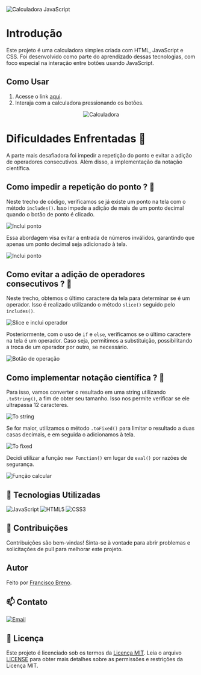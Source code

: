 ![Calculadora JavaScript](./imagens/Calculadora-JavaScript-2.png)

# Introdução

Este projeto é uma calculadora simples criada com HTML, JavaScript e CSS. Foi desenvolvido como parte do aprendizado dessas tecnologias, com foco especial na interação entre botões usando JavaScript.

## Como Usar

1. Acesse o link [aqui](https://brenolira01.github.io/Calculadora-Javascript/).
2. Interaja com a calculadora pressionando os botões.

<div align="center">
  <img src="./imagens/Calculadora-imagem-2.jpg" alt="Calculadora">
</div>

# Dificuldades Enfrentadas 💪

A parte mais desafiadora foi impedir a repetição do ponto e evitar a adição de operadores consecutivos. Além disso, a implementação da notação científica.

## Como impedir a repetição do ponto ? 🤔

Neste trecho de código, verificamos se já existe um ponto na tela com o método `includes()`. Isso impede a adição de mais de um ponto decimal quando o botão de ponto é clicado.

![Inclui ponto](./imagens/readme/includes-ponto.png)

Essa abordagem visa evitar a entrada de números inválidos, garantindo que apenas um ponto decimal seja adicionado à tela.

![Inclui ponto](./imagens/readme/Escrever-ponto.png)

## Como evitar a adição de operadores consecutivos ? 🤔

Neste trecho, obtemos o último caractere da tela para determinar se é um operador. Isso é realizado utilizando o método `slice()` seguido pelo `includes()`.

![Slice e inclui operador](./imagens/readme/slice-includes-operador.png)

Posteriormente, com o uso de `if` e `else`, verificamos se o último caractere na tela é um operador. Caso seja, permitimos a substituição, possibilitando a troca de um operador por outro, se necessário.

![Botão de operação](./imagens/readme/Botão-de-operação.png)

## Como implementar notação científica ? 🤔

Para isso, vamos converter o resultado em uma string utilizando `.toString()`, a fim de obter seu tamanho. Isso nos permite verificar se ele ultrapassa 12 caracteres.

![To string](./imagens/readme/to.string.png)

Se for maior, utilizamos o método `.toFixed()` para limitar o resultado a duas casas decimais, e em seguida o adicionamos à tela.

![To fixed](./imagens/readme/to.fixed.png)

Decidi utilizar a função `new Function()` em lugar de `eval()` por razões de segurança.

![Função calcular](./imagens/readme/Função-calcular.png)

## 🧠 Tecnologias Utilizadas

![JavaScript](https://img.shields.io/badge/javascript-%23323330.svg?style=for-the-badge&logo=javascript&logoColor=%23F7DF1E) ![HTML5](https://img.shields.io/badge/html5-%23E34F26.svg?style=for-the-badge&logo=html5&logoColor=white) ![CSS3](https://img.shields.io/badge/css3-%231572B6.svg?style=for-the-badge&logo=css3&logoColor=white)

## 🌱 Contribuições

Contribuições são bem-vindas! Sinta-se à vontade para abrir problemas e solicitações de pull para melhorar este projeto.

## Autor

Feito por [Francisco Breno](https://br.linkedin.com/in/breno-lira-b1b0342a9?trk=people-guest_people_search-card).

## 📫 Contato

[![Email](https://img.shields.io/badge/Gmail-D14836?style=for-the-badge&logo=gmail&logoColor=white)](mailto:franciscobrenolira@gmail.com)

## 📄 Licença

Este projeto é licenciado sob os termos da [Licença MIT](/LICENSE.txt).
Leia o arquivo [LICENSE](/LICENSE.txt) para obter mais detalhes sobre as permissões e restrições da Licença MIT.
